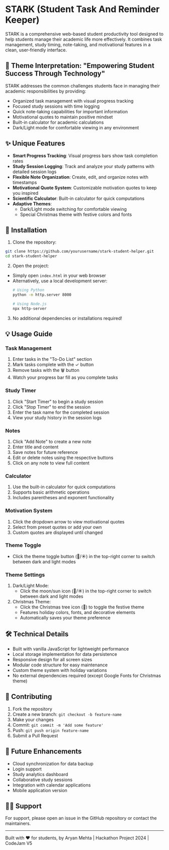 # STARK (Student Task And Reminder Keeper)

STARK is a comprehensive web-based student productivity tool designed to help students manage their academic life more effectively. It combines task management, study timing, note-taking, and motivational features in a clean, user-friendly interface.

## 🌟 Theme Interpretation: "Empowering Student Success Through Technology"

STARK addresses the common challenges students face in managing their academic responsibilities by providing:

- Organized task management with visual progress tracking
- Focused study sessions with time logging
- Quick note-taking capabilities for important information
- Motivational quotes to maintain positive mindset
- Built-in calculator for academic calculations
- Dark/Light mode for comfortable viewing in any environment

## ✨ Unique Features

- **Smart Progress Tracking**: Visual progress bars show task completion rates
- **Study Session Logging**: Track and analyze your study patterns with detailed session logs
- **Flexible Note Organization**: Create, edit, and organize notes with timestamps
- **Motivational Quote System**: Customizable motivation quotes to keep you inspired
- **Scientific Calculator**: Built-in calculator for quick computations
- **Adaptive Themes**: 
  - Dark/Light mode switching for comfortable viewing
  - Special Christmas theme with festive colors and fonts

## 🚀 Installation

1. Clone the repository:
```bash
git clone https://github.com/yourusername/stark-student-helper.git
cd stark-student-helper
```

2. Open the project:
- Simply open `index.html` in your web browser
- Alternatively, use a local development server:
  ```bash
  # Using Python
  python -m http.server 8000
  
  # Using Node.js
  npx http-server
  ```

3. No additional dependencies or installations required!

## 💡 Usage Guide

### Task Management
1. Enter tasks in the "To-Do List" section
2. Mark tasks complete with the ✓ button
3. Remove tasks with the 🗑️ button
4. Watch your progress bar fill as you complete tasks

### Study Timer
1. Click "Start Timer" to begin a study session
2. Click "Stop Timer" to end the session
3. Enter the task name for the completed session
4. View your study history in the session logs

### Notes
1. Click "Add Note" to create a new note
2. Enter title and content
3. Save notes for future reference
4. Edit or delete notes using the respective buttons
5. Click on any note to view full content

### Calculator
1. Use the built-in calculator for quick computations
2. Supports basic arithmetic operations
3. Includes parentheses and exponent functionality

### Motivation System
1. Click the dropdown arrow to view motivational quotes
2. Select from preset quotes or add your own
3. Custom quotes are displayed until changed

### Theme Toggle
- Click the theme toggle button (🌙/☀️) in the top-right corner to switch between dark and light modes

### Theme Settings
1. Dark/Light Mode:
   - Click the moon/sun icon (🌙/☀️) in the top-right corner to switch between dark and light modes
2. Christmas Theme:
   - Click the Christmas tree icon (🎄) to toggle the festive theme
   - Features holiday colors, fonts, and decorative elements
   - Automatically saves your theme preference

## 🛠️ Technical Details

- Built with vanilla JavaScript for lightweight performance
- Local storage implementation for data persistence
- Responsive design for all screen sizes
- Modular code structure for easy maintenance
- Custom theme system with holiday variations
- No external dependencies required (except Google Fonts for Christmas theme)

## 🤝 Contributing

1. Fork the repository
2. Create a new branch: `git checkout -b feature-name`
3. Make your changes
4. Commit: `git commit -m 'Add some feature'`
5. Push: `git push origin feature-name`
6. Submit a Pull Request


## 🎯 Future Enhancements

- Cloud synchronization for data backup
- Login support
- Study analytics dashboard
- Collaborative study sessions
- Integration with calendar applications
- Mobile application version

## 🙋‍♂️ Support

For support, please open an issue in the GitHub repository or contact the maintainers.

---

Built with ❤️ for students, by Aryan Mehta | Hackathon Project 2024 | CodeJam V5

